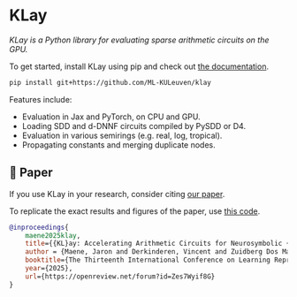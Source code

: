# KLay

_KLay is a Python library for evaluating sparse arithmetic circuits on the GPU._

To get started, install KLay using pip and check out [the documentation](https://klaycircuits.readthedocs.io/en/latest/).

```bash
pip install git+https://github.com/ML-KULeuven/klay
```

Features include:
- Evaluation in Jax and PyTorch, on CPU and GPU.
- Loading SDD and d-DNNF circuits compiled by PySDD or D4.
- Evaluation in various semirings (e.g. real, log, tropical).
- Propagating constants and merging duplicate nodes.


## 📃 Paper

If you use KLay in your research, consider citing [our paper](https://openreview.net/pdf?id=Zes7Wyif8G).

To replicate the exact results and figures of the paper, use [this code](https://github.com/ML-KULeuven/klay/tree/d3b81491c34603ba9271d25af7c789d3ba368ede).

```bibtex
@inproceedings{
    maene2025klay,
    title={{KL}ay: Accelerating Arithmetic Circuits for Neurosymbolic {AI}},
    author = {Maene, Jaron and Derkinderen, Vincent and Zuidberg Dos Martires, Pedro},
    booktitle={The Thirteenth International Conference on Learning Representations},
    year={2025},
    url={https://openreview.net/forum?id=Zes7Wyif8G}
}
```
